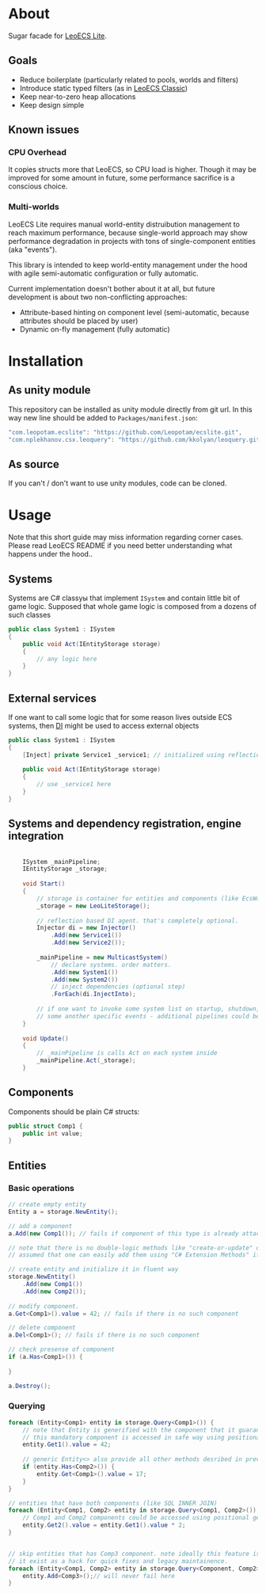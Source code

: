 # About

Sugar facade for [LeoECS Lite](https://github.com/Leopotam/ecslite).

## Goals
* Reduce boilerplate (particularly related to pools, worlds and filters)
* Introduce static typed filters (as in [LeoECS Classic](https://github.com/Leopotam/ecs))
* Keep near-to-zero heap allocations
* Keep design simple

## Known issues 

### CPU Overhead
It copies structs more that LeoECS, so CPU load is higher. Though it may be improved for some amount 
in future, some performance sacrifice is a conscious choice. 

### Multi-worlds
LeoECS Lite requires manual world-entity distruibution management to reach maximum performance, because 
single-world approach may show performance degradation in projects with tons of single-component entities (aka "events").

This library is intended to keep world-entity management under the hood with agile semi-automatic configuration or fully automatic.

Current implementation doesn't bother about it at all, but future development is about two non-conflicting approaches:
* Attribute-based hinting on component level (semi-automatic, because attributes should be placed by user)
* Dynamic on-fly management (fully automatic)

# Installation

## As unity module
This repository can be installed as unity module directly from git url. In this way new line should be added to `Packages/manifest.json`:
```c#
"com.leopotam.ecslite": "https://github.com/Leopotam/ecslite.git",
"com.nplekhanov.csx.leoquery": "https://github.com/kkolyan/leoquery.git",
```

## As source
If you can't / don't want to use unity modules, code can be cloned.

# Usage

Note that this short guide may miss information regarding corner cases. Please read LeoECS README if you need better understanding what happens under the hood..


## Systems
Systems are C# classуы that implement `ISystem` and contain little bit of game logic. Supposed that whole game logic is composed from a dozens of such classes
```c#
public class System1 : ISystem
{
    public void Act(IEntityStorage storage)
    {
        // any logic here
    }
}
```

## External services
If one want to call some logic that for some reason lives outside ECS systems, then [DI](https://en.wikipedia.org/wiki/Dependency_injection) might be used to access external objects
```c#
public class System1 : ISystem
{
    [Inject] private Service1 _service1; // initialized using reflection on startup
    
    public void Act(IEntityStorage storage)
    {
        // use _service1 here
    }
}
```

## Systems and dependency registration, engine integration
```c#
    
    ISystem _mainPipeline;
    IEntityStorage _storage;
    
    void Start()
    {
        // storage is container for entities and components (like EcsWorld in LeoECS Classic)
        _storage = new LeoLiteStorage();
        
        // reflection based DI agent. that's completely optional.
        Injector di = new Injector()
            .Add(new Service1())
            .Add(new Service2());
        
        _mainPipeline = new MulticastSystem()
            // declare systems. order matters.
            .Add(new System1())
            .Add(new System2())
            // inject dependencies (optional step)
            .ForEach(di.InjectInto);
            
        // if one want to invoke some system list on startup, shutdown, FixedUpdate or 
        // some another specific events - additional pipelines could be configured the same way as above.
    }
    
    void Update()
    {
        // _mainPipeline is calls Act on each system inside
        _mainPipeline.Act(_storage);
    }
```

## Components

Components should be plain C# structs:
```c#
public struct Comp1 {
    public int value;
}
```

## Entities

### Basic operations
```c#
// create empty entity
Entity a = storage.NewEntity();

// add a component
a.Add(new Comp1()); // fails if component of this type is already attached to entity.

// note that there is no double-logic methods like "create-or-update" or "delete if present" here.
// assumed that one can easily add them using "C# Extension Methods" if necessary.

// create entity and initialize it in fluent way
storage.NewEntity()
    .Add(new Comp1())
    .Add(new Comp2());
    
// modify component.
a.Get<Comp1>().value = 42; // fails if there is no such component

// delete component
a.Del<Comp1>(); // fails if there is no such component

// check presense of component
if (a.Has<Comp1>()) {
    
}

a.Destroy();
```

### Querying
```c#
foreach (Entity<Comp1> entity in storage.Query<Comp1>()) {
    // note that Entity is generified with the component that it guaranteed to have. 
    // this mandatory component is accessed in safe way using positional getter:
    entity.Get1().value = 42;
    
    // generic Entity<> also provide all other methods desribed in previous section:    
    if (entity.Has<Comp2>()) {
        entity.Get<Comp1>().value = 17;
    }
}

// entities that have both components (like SQL INNER JOIN)
foreach (Entity<Comp1, Comp2> entity in storage.Query<Comp1, Comp2>()) {
    // Comp1 and Comp2 components could be accessed using positional getters:
    entity.Get2().value = entity.Get1().value * 2;
}


// skip entities that has Comp3 component. note ideally this feature is discouraged.
// it exist as a hack for quick fixes and legacy maintainence.
foreach (Entity<Comp1, Comp2> entity in storage.Query<Component, Comp2>().Excluding<Comp3>()) {
    entity.Add<Comp3>();// will never fail here
}

```
